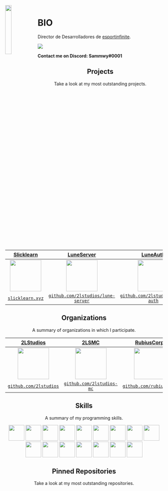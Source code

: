<img align='left' src='https://panel.freemcserver.net/img/loading_sheep.gif' width='20%'>  

# BIO
Director de Desarrolladores de [esportinfinite](https://twitter.com/esportinfinite_).
  
![](https://komarev.com/ghpvc/?username=sammwyy&color=blueviolet)

**Contact me on Discord: Sammwy#0001**

<h2 align="center">Projects</h2>
<p align="center">Take a look at my most outstanding projects.</p>

| <a href="http://slicklearn.xyz" target="_blank">**Slicklearn**</a> | <a href="https://github.com/2lstudios/lune-server" target="_blank">**LuneServer**</a> | <a href="https://github.com/2lstudios/lune-auth" target="_blank">**LuneAuth**</a> | <a href="http://2lidea.glitch.me" target="_blank">**IDEA**</a> |
| :---: | :---: | :---: | :---: |
| <img align='center' src='https://raw.githubusercontent.com/sammwyy/sammwyy/master/projects/slicklearn.png' height='100px'> | <img align='center' src='https://raw.githubusercontent.com/sammwyy/sammwyy/master/projects/luneserver.png' height='100px'> | <img align='center' src='https://raw.githubusercontent.com/sammwyy/sammwyy/master/projects/luneauth.png' height='100px'>  | <img align='center' src='https://raw.githubusercontent.com/sammwyy/sammwyy/master/projects/idea.png' height='100px'> |
| <a href="http://slicklearn.xyz" target="_blank">`slicklearn.xyz`</a> | <a href="http://github.com/2lstudios/lune-server" target="_blank">`github.com/2lstudios/lune-server`</a> | <a href="http://github.com/2lstudios/lune-auth" target="_blank">`github.com/2lstudios/lune-auth`</a> | <a href="https://2lidea.glitch.me/" target="_blank">`2lidea.glitch.me`</a> |

<h2 align="center">Organizations</h2>
<p align="center">A summary of organizations in which I participate.</p>

| <a href="https://github.com/2lstudios" target="_blank">**2LStudios**</a> | <a href="https://github.com/2LStudios-MC" target="_blank">**2LSMC**</a> | <a href="https://github.com/rubiuscorp" target="_blank">**RubiusCorp**</a> | <a href="https://github.com/playpulse" target="_blank">**Pulse**</a> |
|:---: | :---: | :---: | :---:|
| <img align='center' src='https://avatars0.githubusercontent.com/u/47465684?s=200&v=4' height='100px'> | <img align='center' src='https://avatars2.githubusercontent.com/u/53847752?s=200&v=4' height='100px'> | <img align='center' src='https://avatars2.githubusercontent.com/u/60458264?s=200&v=4' height='100px'>  | <img align='center' src='https://avatars3.githubusercontent.com/u/56809805?s=200&v=4' height='100px'> |
| <a href="http://github.com/2lstudios" target="_blank">`github.com/2lstudios`</a> | <a href="http://github.com/2lstudios-mc" target="_blank">`github.com/2lstudios-mc`</a> | <a href="https://github.com/rubiuscorp" target="_blank">`github.com/rubiuscorp`</a> | <a href="https://github.com/playpulse" target="_blank">`github.com/playpulse`</a> |

<h2 align="center">Skills</h2>
<p align="center">A summary of my programming skills.</p>

<p align="center">
  <img src='https://raw.githubusercontent.com/sammwyy/sammwyy/master/skills/angular.png' height='50px'>
  <img src='https://raw.githubusercontent.com/sammwyy/sammwyy/master/skills/cpp.png' height='50px'>
  <img src='https://raw.githubusercontent.com/sammwyy/sammwyy/master/skills/csharp.png' height='50px'>
  <img src='https://raw.githubusercontent.com/sammwyy/sammwyy/master/skills/css.png' height='50px'>
  <img src='https://raw.githubusercontent.com/sammwyy/sammwyy/master/skills/express.png' height='50px'>
  <img src='https://raw.githubusercontent.com/sammwyy/sammwyy/master/skills/html.png' height='50px'>
  <img src='https://raw.githubusercontent.com/sammwyy/sammwyy/master/skills/java.png' height='50px'>
  <img src='https://raw.githubusercontent.com/sammwyy/sammwyy/master/skills/javascript.jpg' height='50px'>
  <img src='https://raw.githubusercontent.com/sammwyy/sammwyy/master/skills/lua.png' height='50px'>
  <img src='https://raw.githubusercontent.com/sammwyy/sammwyy/master/skills/mongo.png' height='50px'>
  <img src='https://raw.githubusercontent.com/sammwyy/sammwyy/master/skills/nodejs.png' height='50px'>
  <img src='https://raw.githubusercontent.com/sammwyy/sammwyy/master/skills/php.png' height='50px'>
  <img src='https://raw.githubusercontent.com/sammwyy/sammwyy/master/skills/python.png' height='50px'>
  <img src='https://raw.githubusercontent.com/sammwyy/sammwyy/master/skills/react.png' height='50px'>
  <img src='https://raw.githubusercontent.com/sammwyy/sammwyy/master/skills/unity.png' height='50px'>
  <img src='https://raw.githubusercontent.com/sammwyy/sammwyy/master/skills/vue.png' height='50px'>
</p>

<h2 align="center">Pinned Repositories</h2>
<p align="center">Take a look at my most outstanding repositories.</p>
